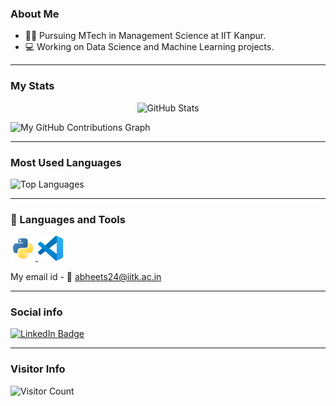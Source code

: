 ### About Me

- 👨‍💻 Pursuing MTech in Management Science at IIT Kanpur.
- 💻 Working on Data Science and Machine Learning projects.

---

### My Stats

<p align="center">
  <img src="https://github-readme-stats.vercel.app/api?username=Abheet-Sonker&show_icons=true&theme=dark" alt="GitHub Stats" />
</p>

![My GitHub Contributions Graph](https://github-contributions-graph.vercel.app/api?username=Abheet-Sonker&theme=dark)

---

### Most Used Languages

![Top Languages](https://github-readme-stats.vercel.app/api/top-langs/?username=Abheet-Sonker&layout=compact&theme=dark)

---

### 🔨 Languages and Tools

<p>
  <a href="https://www.python.org" target="_blank" rel="noreferrer">
    <img src="https://raw.githubusercontent.com/devicons/devicon/master/icons/python/python-original.svg" alt="python" width="40" height="40"/>
  </a>
  <a href="https://code.visualstudio.com/" target="_blank" rel="noreferrer">
    <img src="https://raw.githubusercontent.com/devicons/devicon/master/icons/vscode/vscode-original.svg" alt="vscode" width="40" height="40"/>
  </a>
</p>

<p>
  My email id - 📧 <a href="mailto:abheets24@iitk.ac.in">abheets24@iitk.ac.in</a>
</p>

---

### Social info

<a href="https://www.linkedin.com/in/abheet-sonker-0a433a18b/" target="_blank" rel="noreferrer">
  <img src="https://img.shields.io/badge/-LinkedIn-0077B5?style=for-the-badge&logo=linkedin&logoColor=white" alt="LinkedIn Badge"/>
</a>

---

### Visitor Info

![Visitor Count](https://visitor-badge.la/badge?page_id=Abheet-Sonker)
